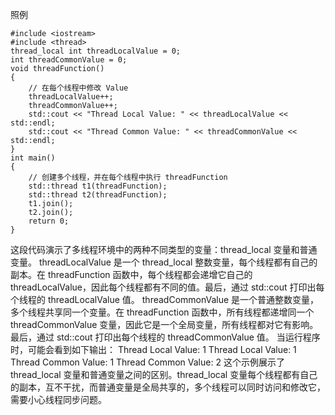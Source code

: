 照例
```
#include <iostream>
#include <thread>
thread_local int threadLocalValue = 0;
int threadCommonValue = 0;
void threadFunction()
{
    // 在每个线程中修改 Value
    threadLocalValue++;
    threadCommonValue++;
    std::cout << "Thread Local Value: " << threadLocalValue << std::endl;
    std::cout << "Thread Common Value: " << threadCommonValue << std::endl;
}
int main()
{
    // 创建多个线程，并在每个线程中执行 threadFunction
    std::thread t1(threadFunction);
    std::thread t2(threadFunction);
    t1.join();
    t2.join();
    return 0;
}
```

这段代码演示了多线程环境中的两种不同类型的变量：thread_local 变量和普通变量。
threadLocalValue 是一个 thread_local 整数变量，每个线程都有自己的副本。在 threadFunction 函数中，每个线程都会递增它自己的 threadLocalValue，因此每个线程都有不同的值。最后，通过 std::cout 打印出每个线程的 threadLocalValue 值。
threadCommonValue 是一个普通整数变量，多个线程共享同一个变量。在 threadFunction 函数中，所有线程都递增同一个 threadCommonValue 变量，因此它是一个全局变量，所有线程都对它有影响。最后，通过 std::cout 打印出每个线程的 threadCommonValue 值。
当运行程序时，可能会看到如下输出：
Thread Local Value: 1
Thread Local Value: 1
Thread Common Value: 1
Thread Common Value: 2
这个示例展示了 thread_local 变量和普通变量之间的区别。thread_local 变量每个线程都有自己的副本，互不干扰，而普通变量是全局共享的，多个线程可以同时访问和修改它，需要小心线程同步问题。